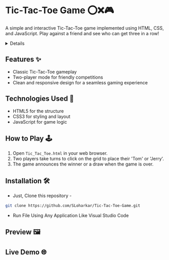 # Tic-Tac-Toe Game ⭕❌🎮

A simple and interactive Tic-Tac-Toe game implemented using HTML, CSS, and JavaScript. Play against a friend and see who can get three in a row!

<details>
  <img src="GitHub Files/1.png" />
  <img src="GitHub Files/2.png" />
  <img src="GitHub Files/3.png" />
  <img src="GitHub Files/4.png" />
</details>


## Features ✨

- Classic Tic-Tac-Toe gameplay
- Two-player mode for friendly competitions
- Clean and responsive design for a seamless gaming experience

## Technologies Used 🚀

- HTML5 for the structure
- CSS3 for styling and layout
- JavaScript for game logic

## How to Play 🕹️

1. Open `Tic_Tac_Toe.html` in your web browser.
2. Two players take turns to click on the grid to place their 'Tom' or 'Jerry'.
3. The game announces the winner or a draw when the game is over.

## Installation 🛠️
- Just, Clone this repository - 
````bash 
git clone https://github.com/SLoharkar/Tic-Tac-Toe-Game.git
````
- Run File Using Any Application Like Visual Studio Code

## Preview 🖼️


## Live Demo 🌐

